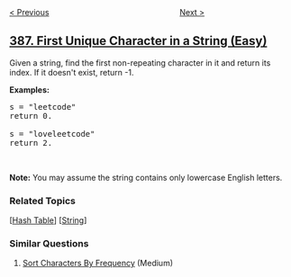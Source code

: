 <!--|This file generated by command(leetcode description); DO NOT EDIT.    |-->
<!--+----------------------------------------------------------------------+-->
<!--|@author    openset <openset.wang@gmail.com>                           |-->
<!--|@link      https://github.com/openset                                 |-->
<!--|@home      https://github.com/openset/leetcode                        |-->
<!--+----------------------------------------------------------------------+-->

[< Previous](../lexicographical-numbers "Lexicographical Numbers")
　　　　　　　　　　　　　　　　
[Next >](../longest-absolute-file-path "Longest Absolute File Path")

## [387. First Unique Character in a String (Easy)](https://leetcode.com/problems/first-unique-character-in-a-string "字符串中的第一个唯一字符")

<p>Given a string, find the first non-repeating character in it and return its index. If it doesn&#39;t exist, return -1.</p>

<p><b>Examples:</b></p>

<pre>
s = &quot;leetcode&quot;
return 0.

s = &quot;loveleetcode&quot;
return 2.
</pre>

<p>&nbsp;</p>

<p><b>Note:</b> You may assume the string contains only lowercase English letters.</p>

### Related Topics
  [[Hash Table](../../tag/hash-table/README.md)]
  [[String](../../tag/string/README.md)]

### Similar Questions
  1. [Sort Characters By Frequency](../sort-characters-by-frequency) (Medium)
